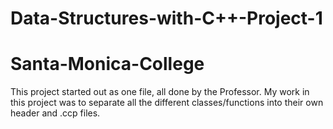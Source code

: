 # Data-Structures-with-C++-Project-1
# Santa-Monica-College

This project started out as one file, all done by the Professor.  My work in this project was to separate all the different classes/functions into their own header and .ccp files.

